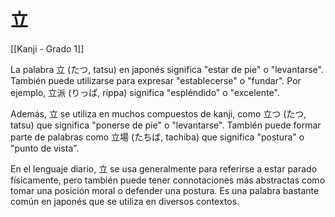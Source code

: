 # 立

[[Kanji - Grado 1]]

La palabra 立 (たつ, tatsu) en japonés significa "estar de pie" o "levantarse". También puede utilizarse para expresar "establecerse" o "fundar". Por ejemplo, 立派 (りっぱ, rippa) significa "espléndido" o "excelente".

Además, 立 se utiliza en muchos compuestos de kanji, como 立つ (たつ, tatsu) que significa "ponerse de pie" o "levantarse". También puede formar parte de palabras como 立場 (たちば, tachiba) que significa "postura" o "punto de vista".

En el lenguaje diario, 立 se usa generalmente para referirse a estar parado físicamente, pero también puede tener connotaciones más abstractas como tomar una posición moral o defender una postura. Es una palabra bastante común en japonés que se utiliza en diversos contextos.
